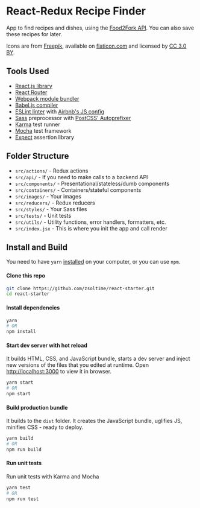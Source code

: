 # React-Redux Recipe Finder

App to find recipes and dishes, using the [Food2Fork API](https://food2fork.com/about/api). You can also save these recipes for later.

Icons are from [Freepik](http://www.freepik.com), available on [flaticon.com](https://www.flaticon.com/) and licensed by [CC 3.0 BY](http://creativecommons.org/licenses/by/3.0/).

## Tools Used

- [React.js library](https://facebook.github.io/react/)
- [React Router](https://github.com/ReactTraining/react-router)
- [Webpack module bundler](https://webpack.js.org/)
- [Babel.js compiler](https://babeljs.io/)
- [ESLint linter](http://eslint.org/) with [Airbnb's JS config](https://github.com/airbnb/javascript)
- [Sass](http://sass-lang.com/) preprocessor with [PostCSS' Autoprefixer](https://github.com/postcss/autoprefixer)
- [Karma](https://karma-runner.github.io) test runner
- [Mocha](https://mochajs.org/) test framework
- [Expect](https://github.com/mjackson/expect) assertion library

## Folder Structure

- `src/actions/` - Redux actions
- `src/api/` - If you need to make calls to a backend API
- `src/components/` - Presentational/stateless/dumb components
- `src/containers/` - Containers/stateful components
- `src/images/` - Your images
- `src/reducers/` - Redux reducers
- `src/styles/` - Your Sass files
- `src/tests/` - Unit tests
- `src/utils/` - Utility functions, error handlers, formatters, etc.
- `src/index.jsx` - This is where you init the app and call render

## Install and Build

You need to have `yarn` [installed](https://yarnpkg.com/lang/en/docs/install/) on your computer, or you can use `npm`.

#### Clone this repo

``` bash
git clone https://github.com/zsoltime/react-starter.git
cd react-starter
```

#### Install dependencies

``` bash
yarn
# OR
npm install
```

#### Start dev server with hot reload

It builds HTML, CSS, and JavaScript bundle, starts a dev server and inject new versions of the files that you edited at runtime. Open [http://localhost:3000](http://localhost:3000) to view it in browser.

``` bash
yarn start
# OR
npm start
```

#### Build production bundle

It builds to the `dist` folder. It creates the JavaScript bundle, uglifies JS, minifies CSS - ready to deploy.

``` bash
yarn build
# OR
npm run build
```

#### Run unit tests

Run unit tests with Karma and Mocha

``` bash
yarn test
# OR
npm run test
```
